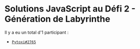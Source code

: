 # Solutions JavaScript au Défi 2 - Génération de Labyrinthe

Il y a eu un total d'1 participant :

* [`Pytoxi#2765`](./pytoxi.js)